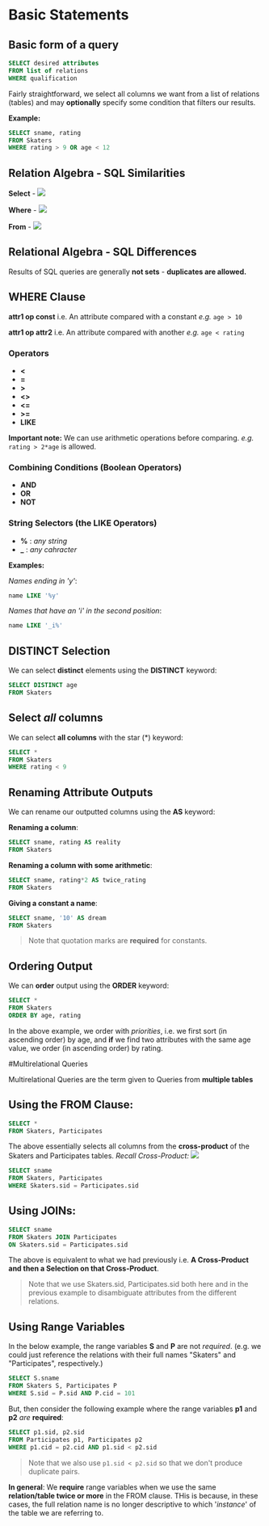 # Basic Statements

## Basic form of a query
```sql
SELECT desired attributes
FROM list of relations
WHERE qualification
```
Fairly straightforward, we select all columns we want from a list of relations (tables) and may **optionally** specify some condition that filters our results. 

**Example:**
```sql
SELECT sname, rating
FROM Skaters
WHERE rating > 9 OR age < 12
```

## Relation Algebra - SQL Similarities
**Select** - <img src="https://latex.codecogs.com/gif.latex?\pi_{rating,age}" />

**Where** - <img src="https://latex.codecogs.com/gif.latex?\sigma_{rating>=10}" />

**From** - <img src="https://latex.codecogs.com/gif.latex?\sigma_{rating}[Skaters]" />

## Relational Algebra - SQL Differences

Results of SQL queries are generally **not sets** - **duplicates are allowed.**

## WHERE Clause

**attr1 op const**
i.e. An attribute compared with a constant
*e.g.* `age > 10 `

**attr1 op attr2**
i.e. An attribute compared with another
*e.g.* `age < rating`

### Operators
- **<**
- **=**
- **>**
- **<>**
- **<=**
- **>=**
- **LIKE**

**Important note:** We can use arithmetic operations before comparing.
*e.g.* `rating > 2*age` is allowed. 

### Combining Conditions (Boolean Operators)
- **AND**
- **OR**
- **NOT**

### String Selectors (the LIKE Operators)
- **%** : *any string*
- **_** : *any cahracter*

**Examples:**

*Names ending in 'y'*:
```sql
name LIKE '%y'
```
*Names that have an 'i' in the second position*:
```sql
name LIKE '_i%'
```

## DISTINCT Selection

We can select **distinct** elements using the **DISTINCT** keyword:
```sql
SELECT DISTINCT age
FROM Skaters
```

## Select *all* columns

We can select **all columns** with the star (\*) keyword:
```sql
SELECT *
FROM Skaters
WHERE rating < 9
```

## Renaming Attribute Outputs

We can rename our outputted columns using the **AS** keyword:

**Renaming a column**: 
```sql
SELECT sname, rating AS reality
FROM Skaters
```

**Renaming a column with some arithmetic**:
```sql
SELECT sname, rating*2 AS twice_rating
FROM Skaters
```

**Giving a constant a name**:
```sql
SELECT sname, '10' AS dream
FROM Skaters
```

> Note that quotation marks are **required** for constants.

## Ordering Output

We can **order** output using the **ORDER** keyword:

```sql
SELECT * 
FROM Skaters
ORDER BY age, rating
```

In the above example, we order with *priorities*, i.e. we first sort (in ascending order) by age, and **if** we find two attributes with the same age value, we order (in ascending order) by rating.

#Multirelational Queries

Multirelational Queries are the term given to Queries from **multiple tables**

## Using the FROM Clause:
```sql
SELECT * 
FROM Skaters, Participates
```

The above essentially selects all columns from the **cross-product** of the Skaters and Participates tables.
*Recall Cross-Product:*
![](https://puu.sh/CY4KG/c627676784.png)

```sql
SELECT sname
FROM Skaters, Participates
WHERE Skaters.sid = Participates.sid
```

## Using JOINs:
```sql
SELECT sname
FROM Skaters JOIN Participates
ON Skaters.sid = Participates.sid
```

The above is equivalent to what we had previously i.e. **A Cross-Product and then a Selection on that Cross-Product**.

> Note that we use Skaters.sid, Participates.sid both here and in the previous example to disambiguate attributes from the different relations.

## Using Range Variables

In the below example, the range variables **S** and **P** are not *required*. (e.g. we could just reference the relations with their full names "Skaters" and "Participates", respectively.)

```sql
SELECT S.sname
FROM Skaters S, Participates P
WHERE S.sid = P.sid AND P.cid = 101
```

But, then consider the following example where the range variables **p1** and **p2** *are* **required**:

```sql
SELECT p1.sid, p2.sid
FROM Participates p1, Participates p2
WHERE p1.cid = p2.cid AND p1.sid < p2.sid
```

>Note that we also use `p1.sid < p2.sid` so that we don't produce duplicate pairs.

**In general**: We **require** range variables when we use the same **relation/table twice or more** in the FROM clause. THis is because, in these cases, the full relation name is no longer descriptive to which '*instance*' of the table we are referring to. 
